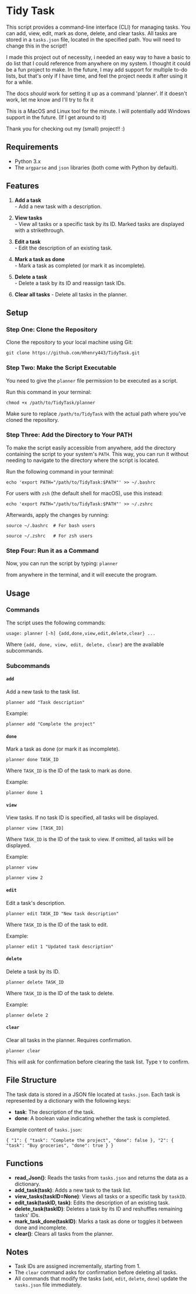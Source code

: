 
# Tidy Task
This script provides a command-line interface (CLI) for managing tasks. You can add, view, edit, mark as done, delete, and clear tasks. All tasks are stored in a `tasks.json` file, located in the specified path. You will need to change this in the script!! 

I made this project out of necessity, i needed an easy way to have a basic to do list that I could reference from anywhere on my system. I thought it could be a fun project to make. In the future, I may add support for multiple to-do lists, but that's only if I have time, and feel the project needs it after using it for a while. 

The docs *should* work for setting it up as a command 'planner'. If it doesn't work, let me know and I'll try to fix it

This is a MacOS and Linux tool for the minute. I will potentially add Windows support in the future. (If I get around to it) 

Thank you for checking out my (small) project!! :)

## Requirements
-   Python 3.x
-   The  `argparse`  and  `json`  libraries (both come with Python by default).
## Features
1.   **Add a task**  
		    - Add a new task with a description.
    
2.   **View tasks**  
		    - View all tasks or a specific task by its ID. Marked tasks are displayed with a strikethrough.
    
3.    **Edit a task**  
		    - Edit the description of an existing task.
    
4.    **Mark a task as done**  
		    - Mark a task as completed (or mark it as incomplete).
    
5.  **Delete a task**  
	    - Delete a task by its ID and reassign task IDs.
    
6.    **Clear all tasks** 
			- Delete all tasks in the planner.
## Setup
### Step One: Clone the Repository
Clone the repository to your local machine using Git:

`git clone https://github.com/Hhenry443/TidyTask.git` 
### Step Two: Make the Script Executable
You need to give the  `planner` file permission to be executed as a script.

Run this command in your terminal:

`chmod +x /path/to/TidyTask/planner` 

Make sure to replace  `/path/to/TidyTask`  with the actual path where you've cloned the repository.

### Step Three: Add the Directory to Your PATH
To make the script easily accessible from anywhere, add the directory containing the script to your system's  `PATH`. This way, you can run it without needing to navigate to the directory where the script is located.

Run the following command in your terminal:

`echo 'export PATH="/path/to/TidyTask:$PATH"' >> ~/.bashrc` 

For users with  `zsh`  (the default shell for macOS), use this instead:

`echo 'export PATH="/path/to/TidyTask:$PATH"' >> ~/.zshrc` 

Afterwards, apply the changes by running:

`source ~/.bashrc  # For bash users`


`source ~/.zshrc   # For zsh users`
### Step Four: Run it as a Command
Now, you can run the script by typing:
`planner` 

from anywhere in the terminal, and it will execute the program.
## Usage
### Commands
The script uses the following commands:

`usage: planner [-h] {add,done,view,edit,delete,clear} ...` 

Where  `{add, done, view, edit, delete, clear}`  are the available subcommands.

### Subcommands

#### `add`

Add a new task to the task list.

`planner add "Task description"` 

Example:

`planner add "Complete the project"` 

#### `done`

Mark a task as done (or mark it as incomplete).

`planner done TASK_ID` 

Where  `TASK_ID`  is the ID of the task to mark as done.

Example:

`planner done 1` 

#### `view`

View tasks. If no task ID is specified, all tasks will be displayed.

`planner view [TASK_ID]` 

Where  `TASK_ID`  is the ID of the task to view. If omitted, all tasks will be displayed.

Example:

`planner view` 

`planner view 2` 

#### `edit`

Edit a task's description.

`planner edit TASK_ID "New task description"` 

Where  `TASK_ID`  is the ID of the task to edit.

Example:

`planner edit 1 "Updated task description"` 

#### `delete`

Delete a task by its ID.

`planner delete TASK_ID` 

Where  `TASK_ID`  is the ID of the task to delete.

Example:

`planner delete 2` 

#### `clear`
Clear all tasks in the planner. Requires confirmation.

`planner clear` 

This will ask for confirmation before clearing the task list. Type  `Y`  to confirm.
## File Structure

The task data is stored in a JSON file located at  `tasks.json`. Each task is represented by a dictionary with the following keys:

-   **task**: The description of the task.
-   **done**: A boolean value indicating whether the task is completed.

Example content of  `tasks.json`:

`{
    "1": {
        "task": "Complete the project",
        "done": false
    },
    "2": {
        "task": "Buy groceries",
        "done": true
    }
} `

## Functions

-   **read_Json()**: Reads the tasks from  `tasks.json`  and returns the data as a dictionary.
-   **add_task(task)**: Adds a new task to the task list.
-   **view_tasks(taskID=None)**: Views all tasks or a specific task by  `taskID`.
-   **edit_task(taskID, task)**: Edits the description of an existing task.
-   **delete_task(taskID)**: Deletes a task by its ID and reshuffles remaining tasks' IDs.
-   **mark_task_done(taskID)**: Marks a task as done or toggles it between done and incomplete.
-   **clear()**: Clears all tasks from the planner.

## Notes

-   Task IDs are assigned incrementally, starting from 1.
-   The  `clear`  command asks for confirmation before deleting all tasks.
-   All commands that modify the tasks (`add`,  `edit`,  `delete`,  `done`) update the  `tasks.json`  file immediately.
